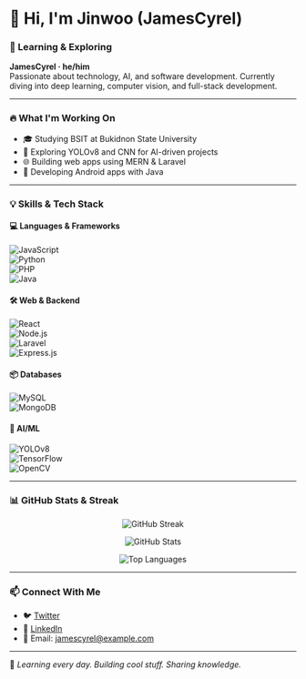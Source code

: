 # 👋 Hi, I'm Jinwoo (JamesCyrel)  
### 🚀 Learning & Exploring  

**JamesCyrel · he/him**  
Passionate about technology, AI, and software development. Currently diving into deep learning, computer vision, and full-stack development.  

---

### 🔥 What I'm Working On  
- 🎓 Studying BSIT at Bukidnon State University  
- 🤖 Exploring YOLOv8 and CNN for AI-driven projects  
- 🌐 Building web apps using MERN & Laravel  
- 📱 Developing Android apps with Java  

---

### 💡 Skills & Tech Stack  
#### 💻 Languages & Frameworks  
![JavaScript](https://img.shields.io/badge/-JavaScript-F7DF1E?style=flat&logo=javascript&logoColor=black)  
![Python](https://img.shields.io/badge/-Python-3776AB?style=flat&logo=python&logoColor=white)  
![PHP](https://img.shields.io/badge/-PHP-777BB4?style=flat&logo=php&logoColor=white)  
![Java](https://img.shields.io/badge/-Java-007396?style=flat&logo=java&logoColor=white)  

#### 🛠️ Web & Backend  
![React](https://img.shields.io/badge/-React-61DAFB?style=flat&logo=react&logoColor=black)  
![Node.js](https://img.shields.io/badge/-Node.js-339933?style=flat&logo=node.js&logoColor=white)  
![Laravel](https://img.shields.io/badge/-Laravel-FF2D20?style=flat&logo=laravel&logoColor=white)  
![Express.js](https://img.shields.io/badge/-Express.js-000000?style=flat&logo=express&logoColor=white)  

#### 📦 Databases  
![MySQL](https://img.shields.io/badge/-MySQL-4479A1?style=flat&logo=mysql&logoColor=white)  
![MongoDB](https://img.shields.io/badge/-MongoDB-47A248?style=flat&logo=mongodb&logoColor=white)  

#### 🧠 AI/ML  
![YOLOv8](https://img.shields.io/badge/-YOLOv8-00FFFF?style=flat&logo=opencv&logoColor=black)  
![TensorFlow](https://img.shields.io/badge/-TensorFlow-FF6F00?style=flat&logo=tensorflow&logoColor=white)  
![OpenCV](https://img.shields.io/badge/-OpenCV-5C3EE8?style=flat&logo=opencv&logoColor=white)  

---

### 📊 GitHub Stats & Streak  
<p align="center">
  <img src="https://github-readme-streak-stats.herokuapp.com/?user=JamesCyrel&theme=tokyonight" alt="GitHub Streak" />
</p>

<p align="center">
  <img src="https://github-readme-stats.vercel.app/api?username=JamesCyrel&show_icons=true&theme=tokyonight" alt="GitHub Stats" />
</p>

<p align="center">
  <img src="https://github-readme-stats.vercel.app/api/top-langs/?username=JamesCyrel&layout=compact&theme=tokyonight" alt="Top Languages" />
</p>

---

### 📫 Connect With Me  
- 🐦 [Twitter](#)  
- 💼 [LinkedIn](#)  
- 📧 Email: jamescyrel@example.com  

---

🚀 *Learning every day. Building cool stuff. Sharing knowledge.*  
